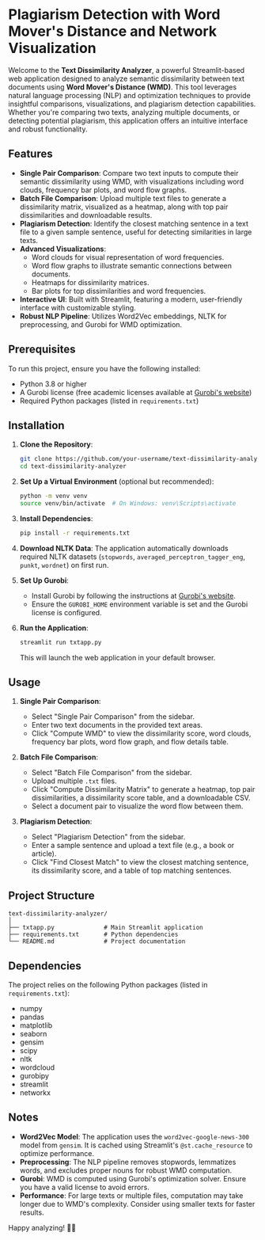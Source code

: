 # Plagiarism Detection with Word Mover's Distance and Network Visualization

Welcome to the **Text Dissimilarity Analyzer**, a powerful Streamlit-based web application designed to analyze semantic dissimilarity between text documents using **Word Mover's Distance (WMD)**. This tool leverages natural language processing (NLP) and optimization techniques to provide insightful comparisons, visualizations, and plagiarism detection capabilities. Whether you're comparing two texts, analyzing multiple documents, or detecting potential plagiarism, this application offers an intuitive interface and robust functionality.

## Features

- **Single Pair Comparison**: Compare two text inputs to compute their semantic dissimilarity using WMD, with visualizations including word clouds, frequency bar plots, and word flow graphs.
- **Batch File Comparison**: Upload multiple text files to generate a dissimilarity matrix, visualized as a heatmap, along with top pair dissimilarities and downloadable results.
- **Plagiarism Detection**: Identify the closest matching sentence in a text file to a given sample sentence, useful for detecting similarities in large texts.
- **Advanced Visualizations**:
  - Word clouds for visual representation of word frequencies.
  - Word flow graphs to illustrate semantic connections between documents.
  - Heatmaps for dissimilarity matrices.
  - Bar plots for top dissimilarities and word frequencies.
- **Interactive UI**: Built with Streamlit, featuring a modern, user-friendly interface with customizable styling.
- **Robust NLP Pipeline**: Utilizes Word2Vec embeddings, NLTK for preprocessing, and Gurobi for WMD optimization.

## Prerequisites

To run this project, ensure you have the following installed:

- Python 3.8 or higher
- A Gurobi license (free academic licenses available at [Gurobi's website](https://www.gurobi.com/))
- Required Python packages (listed in `requirements.txt`)

## Installation

1. **Clone the Repository**:
   ```bash
   git clone https://github.com/your-username/text-dissimilarity-analyzer.git
   cd text-dissimilarity-analyzer
   ```

2. **Set Up a Virtual Environment** (optional but recommended):
   ```bash
   python -m venv venv
   source venv/bin/activate  # On Windows: venv\Scripts\activate
   ```

3. **Install Dependencies**:
   ```bash
   pip install -r requirements.txt
   ```

4. **Download NLTK Data**:
   The application automatically downloads required NLTK datasets (`stopwords`, `averaged_perceptron_tagger_eng`, `punkt`, `wordnet`) on first run.

5. **Set Up Gurobi**:
   - Install Gurobi by following the instructions at [Gurobi's website](https://www.gurobi.com/downloads/).
   - Ensure the `GUROBI_HOME` environment variable is set and the Gurobi license is configured.

6. **Run the Application**:
   ```bash
   streamlit run txtapp.py
   ```

   This will launch the web application in your default browser.

## Usage

1. **Single Pair Comparison**:
   - Select "Single Pair Comparison" from the sidebar.
   - Enter two text documents in the provided text areas.
   - Click "Compute WMD" to view the dissimilarity score, word clouds, frequency bar plots, word flow graph, and flow details table.

2. **Batch File Comparison**:
   - Select "Batch File Comparison" from the sidebar.
   - Upload multiple `.txt` files.
   - Click "Compute Dissimilarity Matrix" to generate a heatmap, top pair dissimilarities, a dissimilarity score table, and a downloadable CSV.
   - Select a document pair to visualize the word flow between them.

3. **Plagiarism Detection**:
   - Select "Plagiarism Detection" from the sidebar.
   - Enter a sample sentence and upload a text file (e.g., a book or article).
   - Click "Find Closest Match" to view the closest matching sentence, its dissimilarity score, and a table of top matching sentences.

## Project Structure

```
text-dissimilarity-analyzer/
│
├── txtapp.py              # Main Streamlit application
├── requirements.txt       # Python dependencies
└── README.md              # Project documentation
```

## Dependencies

The project relies on the following Python packages (listed in `requirements.txt`):
- numpy
- pandas
- matplotlib
- seaborn
- gensim
- scipy
- nltk
- wordcloud
- gurobipy
- streamlit
- networkx

## Notes

- **Word2Vec Model**: The application uses the `word2vec-google-news-300` model from `gensim`. It is cached using Streamlit's `@st.cache_resource` to optimize performance.
- **Preprocessing**: The NLP pipeline removes stopwords, lemmatizes words, and excludes proper nouns for robust WMD computation.
- **Gurobi**: WMD is computed using Gurobi's optimization solver. Ensure you have a valid license to avoid errors.
- **Performance**: For large texts or multiple files, computation may take longer due to WMD's complexity. Consider using smaller texts for faster results.

Happy analyzing! 📝✨

